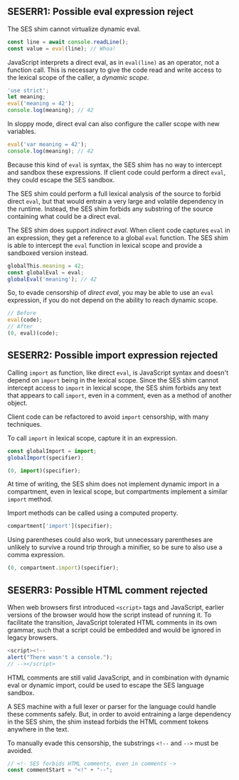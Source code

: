 
## SESERR1: Possible eval expression reject

The SES shim cannot virtualize dynamic eval.

```js
const line = await console.readLine();
const value = eval(line); // Whoa!
```

JavaScript interprets a direct eval, as in `eval(line)` as an operator, not a
function call.
This is necessary to give the code read and write access to the lexical scope
of the caller, a *dynamic scope*.

```js
'use strict';
let meaning;
eval('meaning = 42');
console.log(meaning); // 42
```

In sloppy mode, direct eval can also configure the caller scope with new
variables.

```js
eval('var meaning = 42');
console.log(meaning); // 42
```

Because this kind of `eval` is syntax, the SES shim has no way to intercept and
sandbox these expressions.
If client code could perform a direct `eval`, they could escape the SES
sandbox.

The SES shim could perform a full lexical analysis of the source to forbid
direct `eval`, but that would entrain a very large and volatile dependency in
the runtime.
Instead, the SES shim forbids any substring of the source containing what could
be a direct eval.

The SES shim does support *indirect eval*.
When client code captures `eval` in an expression, they get a reference
to a global `eval` function.
The SES shim is able to intercept the `eval` function in lexical scope and
provide a sandboxed version instead.

```js
globalThis.meaning = 42;
const globalEval = eval;
globalEval('meaning'); // 42
```

So, to evade censorship of *direct eval*, you may be able to use an `eval`
expression, if you do not depend on the ability to reach dynamic scope.

```js
// Before
eval(code);
// After
(0, eval)(code);
```

## SESERR2: Possible import expression rejected

Calling `import` as function, like direct `eval`, is JavaScript syntax
and doesn't depend on `import` being in the lexical scope.
Since the SES shim cannot intercept access to `import` in lexical scope,
the SES shim forbids any text that appears to call `import`, even in a comment,
even as a method of another object.

Client code can be refactored to avoid `import` censorship, with many
techniques.

To call `import` in lexical scope, capture it in an expression.

```js
const globalImport = import;
globalImport(specifier);
```

```js
(0, import)(specifier);
```

At time of writing, the SES shim does not implement dynamic import in a
compartment, even in lexical scope, but compartments implement a similar
`import` method.

Import methods can be called using a computed property.

```js
compartment['import'](specifier);
```

Using parentheses could also work, but unnecessary parentheses are
unlikely to survive a round trip through a minifier, so be sure to
also use a comma expression.

```js
(0, compartment.import)(specifier);
```

## SESERR3: Possible HTML comment rejected

When web browsers first introduced `<script>` tags and JavaScript, earlier
versions of the browser would how the script instead of running it.
To facilitate the transition, JavaScript tolerated HTML comments in
its own grammar, such that a script could be embedded and would
be ignored in legacy browsers.

```js
<script><!--
alert("There wasn't a console.");
// --></script>
```

HTML comments are still valid JavaScript, and in combination with dynamic eval
or dynamic import, could be used to escape the SES language sandbox.

A SES machine with a full lexer or parser for the language could handle these
comments safely.
But, in order to avoid entraining a large dependency in the SES shim, the shim
instead forbids the HTML comment tokens anywhere in the text.

To manually evade this censorship, the substrings `<!--` and `-->` must be
avoided.

```js
// <!- SES forbids HTML comments, even in comments ->
const commentStart = "<!" + "--";
```
